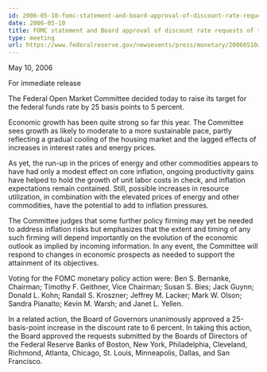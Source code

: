 ```yaml
---
id: 2006-05-10-fomc-statement-and-board-approval-of-discount-rate-requests-of-the-federal-reserve-banks-of-boston-new-york-philadelphia-cleveland-richmond-atlanta-chicago-st-louis-minneapolis-dallas-and-san-francisco
date: 2006-05-10
title: FOMC statement and Board approval of discount rate requests of the Federal Reserve Banks of Boston, New York, Philadelphia, Cleveland, Richmond, Atlanta, Chicago, St. Louis, Minneapolis, Dallas, and San Francisco
type: meeting
url: https://www.federalreserve.gov/newsevents/press/monetary/20060510a.htm
---
```


May 10, 2006

For immediate release

The Federal Open Market Committee decided today to raise its target for the federal funds rate by 25 basis points to 5 percent.

Economic growth has been quite strong so far this year. The Committee sees growth as likely to moderate to a more sustainable pace, partly reflecting a gradual cooling of the housing market and the lagged effects of increases in interest rates and energy prices.

As yet, the run-up in the prices of energy and other commodities appears to have had only a modest effect on core inflation, ongoing productivity gains have helped to hold the growth of unit labor costs in check, and inflation expectations remain contained. Still, possible increases in resource utilization, in combination with the elevated prices of energy and other commodities, have the potential to add to inflation pressures.

The Committee judges that some further policy firming may yet be needed to address inflation risks but emphasizes that the extent and timing of any such firming will depend importantly on the evolution of the economic outlook as implied by incoming information. In any event, the Committee will respond to changes in economic prospects as needed to support the attainment of its objectives.

Voting for the FOMC monetary policy action were: Ben S. Bernanke, Chairman; Timothy F. Geithner, Vice Chairman; Susan S. Bies; Jack Guynn; Donald L. Kohn; Randall S. Kroszner; Jeffrey M. Lacker; Mark W. Olson; Sandra Pianalto; Kevin M. Warsh; and Janet L. Yellen.

In a related action, the Board of Governors unanimously approved a 25-basis-point increase in the discount rate to 6 percent. In taking this action, the Board approved the requests submitted by the Boards of Directors of the Federal Reserve Banks of Boston, New York, Philadelphia, Cleveland, Richmond, Atlanta, Chicago, St. Louis, Minneapolis, Dallas, and San Francisco.